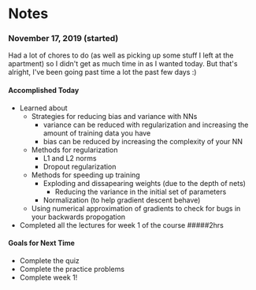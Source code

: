 # Notes

### November 17, 2019 (started)
Had a lot of chores to do (as well as picking up some stuff I left at the apartment) so I didn't get as much time in as I wanted today. But that's alright, I've been going past time a lot the past few days :)

#### Accomplished Today
- Learned about
    + Strategies for reducing bias and variance with NNs
        * variance can be reduced with regularization and increasing the amount of training data you have
        * bias can be reduced by increasing the complexity of your NN
    + Methods for regularization
        * L1 and L2 norms
        * Dropout regularization
    + Methods for speeding up training
        * Exploding and dissapearing weights (due to the depth of nets)
            - Reducing the variance in the initial set of parameters
        * Normalization (to help gradient descent behave)
    + Using numerical approximation of gradients to check for bugs in your backwards propogation
- Completed all the lectures for week 1 of the course
#####2hrs

#### Goals for Next Time
- Complete the quiz
- Complete the practice problems
- Complete week 1!
